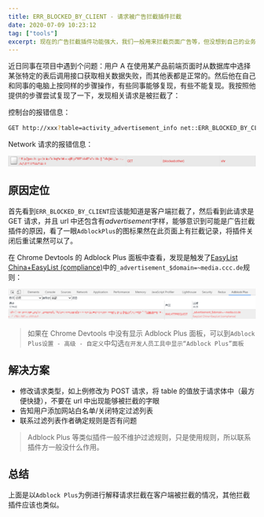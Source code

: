 ```yaml
---
title: ERR_BLOCKED_BY_CLIENT - 请求被广告拦截插件拦截
date: 2020-07-09 10:23:12
tag: ["tools"]
excerpt: 现在的广告拦截插件功能强大，我们一般用来拦截页面广告等，但没想到自己的业务网站的正常请求也会中招。
---
```


近日同事在项目中遇到个问题：用户 A 在使用某产品前端页面时从数据库中选择某张特定的表后调用接口获取相关数据失败，而其他表都是正常的。然后他在自己和同事的电脑上按同样的步骤操作，有些同事能够复现，有些不能复现。我按照他提供的步骤尝试复现了一下，发现相关请求是被拦截了：

控制台的报错信息：

```bash
GET http://xxx?table=activity_advertisement_info net::ERR_BLOCKED_BY_CLIENT
```

Network 请求的报错信息：

![在这里插入图片描述](/img/posts/adblock/block-get-xhr.png)

## 原因定位

首先看到`ERR_BLOCKED_BY_CLIENT`应该能知道是客户端拦截了，然后看到此请求是 GET 请求，并且 url 中还包含有*advertisement*字样，能够意识到可能是广告拦截插件的原因，看了一眼`AdblockPlus`的图标果然在此页面上有拦截记录，将插件关闭后重试果然可以了。

在 Chrome Devtools 的 Adblock Plus 面板中查看，发现是触发了[EasyList China+EasyList (compliance)](https://easylist-downloads.adblockplus.org/easylistchina+easylist.txt)中的`_advertisement_$domain=~media.ccc.de`规则：

![在这里插入图片描述](/img/posts/adblock/adblock_plus_devtool.png)

> 如果在 Chrome Devtools 中没有显示 Adblock Plus 面板，可以到`Adblock Plus设置 - 高级 - 自定义`中勾选`在开发人员工具中显示“Adblock Plus”面板`

## 解决方案

- 修改请求类型，如上例修改为 POST 请求，将 table 的值放于请求体中（最方便快捷），不要在 url 中出现能够被拦截的字眼
- 告知用户添加网站白名单/关闭特定过滤列表
- 联系过滤列表作者确定规则是否有问题

> Adblock Plus 等类似插件一般不维护过滤规则，只是使用规则，所以联系插件方一般没什么作用。

## 总结

上面是以`Adblock Plus`为例进行解释请求拦截在客户端被拦截的情况，其他拦截插件应该也类似。
